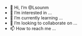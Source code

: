 - 👋 Hi, I’m @Lsounm
- 👀 I’m interested in ...
- 🌱 I’m currently learning ...
- 💞️ I’m looking to collaborate on ...
- 📫 How to reach me ...

<!---
Lsounm/Lsounm is a ✨ special ✨ repository because its `README.md` (this file) appears on your GitHub profile.
You can click the Preview link to take a look at your changes.
--->
